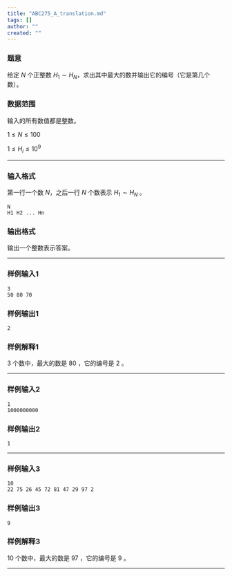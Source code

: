 ```yaml
---
title: "ABC275_A_translation.md"
tags: []
author: ""
created: ""
---
```


### 题意 

给定 $N$ 个正整数 $H_1\sim H_N$，求出其中最大的数并输出它的编号（它是第几个数）。

### 数据范围

输入的所有数值都是整数。

$1 \le N\le 100$

$1 \le H_i \le 10^9$

---

### 输入格式

第一行一个数 $N$，之后一行 $N$ 个数表示  $H_1\sim H_N$ 。

```
N
H1 H2 ... Hn
```

### 输出格式

输出一个整数表示答案。

---

### 样例输入1

```
3
50 80 70
```

### 样例输出1

```
2
```

### 样例解释1

$3$ 个数中，最大的数是 $80$ ，它的编号是 $2$ 。

---

### 样例输入2

```
1
1000000000
```

### 样例输出2

```
1
```

---

### 样例输入3

```
10
22 75 26 45 72 81 47 29 97 2
```

### 样例输出3

```
9
```

### 样例解释3

$10$ 个数中，最大的数是 $97$ ，它的编号是 $9$ 。

---


